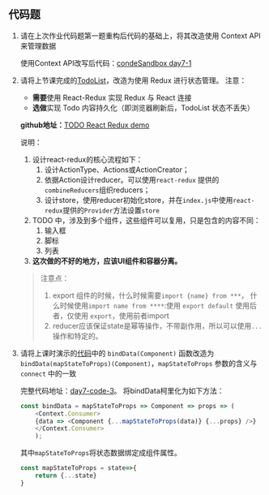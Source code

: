 ## 代码题

1. 请在上次作业代码题第一题重构后代码的基础上，将其改造使用 Context API 来管理数据

	使用Context API改写后代码：[condeSandbox day7-1](https://codesandbox.io/s/x9w1llznp4 "使用context api改写")

2. 请将上节课完成的[TodoList](https://fiddle.jshell.net/yyx990803/4dr2fLb7/show/light/)，改造为使用 Redux 进行状态管理。 注意：

    * **需要**使用 React-Redux 实现 Redux 与 React 连接
    * **选做**实现 Todo 内容持久化（即浏览器刷新后，TodoList 状态不丢失）
	
	**github地址：**[TODO React Redux demo](./day7-code-2 "todo react redux demo")
	
	说明：
	1. 设计react-redux的核心流程如下：
	   1. 设计ActionType、Actions或ActionCreator；
	   2. 依据Action设计reducer。可以使用`react-redux` 提供的`combineReducers`组织reducers；
	   3. 设计store，使用reducer初始化store，并在`index.js`中使用`react-redux`提供的`Provider`方法设置`store`
	2. TODO 中，涉及到多个组件，这些组件可以复用，只是包含的内容不同：
	   1. 输入框
	   2. 脚标
	   3. 列表
	3. **这次做的不好的地方，应该UI组件和容器分离。**
	
	> 注意点：
	> 1. export 组件的时候，什么时候需要`import {name} from ***`， 什么时候使用`import name from ****`:使用 `export default` 使用后者，仅使用 `export`，使用前者import
	> 2. reducer应该保证state是幂等操作，不带副作用，所以可以使用`...`操作和特定的。
	
3. 请将上课时演示的[代码](https://codesandbox.io/s/81rrpq9vn8)中的 `bindData(Component)` 函数改造为 `bindData(mapStateToProps)(Component)`，`mapStateToProps` 参数的含义与 `connect` 中的一致
   
   完整代码地址：[day7-code-3](https://codesandbox.io/s/pk0momw627 "day7-code-3")。
   将bindData柯里化为如下方法：
   
   ```javascript
   const bindData = mapStateToProps => Component => props => (
	   <Context.Consumer>
	   {data => <Component {...mapStateToProps(data)} {...props} />}
	   </Context.Consumer>
	   ); 
   ```
   
   其中`mapStateToProps`将状态数据绑定成组件属性。
   
   ```javascript
   const mapStateToProps = state=>{
	   return {...state}
   }
   ```
   
